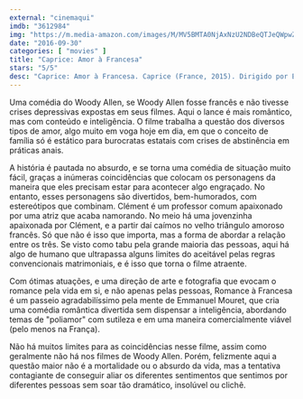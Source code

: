 ```yaml
---
external: "cinemaqui"
imdb: "3612984"
img: "https://m.media-amazon.com/images/M/MV5BMTA0NjAxNzU2NDBeQTJeQWpwZ15BbWU4MDI2NjI0Nzcx._V1_SY150_CR6,0,101,150_.jpg"
date: "2016-09-30"
categories: [ "movies" ]
title: "Caprice: Amor à Francesa"
stars: "5/5"
desc: "Caprice: Amor à Francesa. Caprice (France, 2015). Dirigido por Emmanuel Mouret. Escrito por Emmanuel Mouret. Com Virginie Efira, Anaïs Demoustier, Laurent Stocker, Emmanuel Mouret, Thomas Blanchard, Mathilde Warnier, Olivier Cruveiller, Botum Dupuis, Néo Rouleau."
---
```

Uma comédia do Woody Allen, se Woody Allen fosse francês e não tivesse crises depressivas expostas em seus filmes. Aqui o lance é mais romântico, mas com conteúdo e inteligência. O filme trabalha a questão dos diversos tipos de amor, algo muito em voga hoje em dia, em que o conceito de família só é estático para burocratas estatais com crises de abstinência em práticas anais.

A história é pautada no absurdo, e se torna uma comédia de situação muito fácil, graças a inúmeras coincidências que colocam os personagens da maneira que eles precisam estar para acontecer algo engraçado. No entanto, esses personagens são divertidos, bem-humorados, com estereótipos que combinam. Clément é um professor comum apaixonado por uma atriz que acaba namorando. No meio há uma jovenzinha apaixonada por Clément, e a partir daí caímos no velho triângulo amoroso francês. Só que não é isso que importa, mas a forma de abordar a relação entre os três. Se visto como tabu pela grande maioria das pessoas, aqui há algo de humano que ultrapassa alguns limites do aceitável pelas regras convencionais matrimoniais, e é isso que torna o filme atraente.

Com ótimas atuações, e uma direção de arte e fotografia que evocam o romance pela vida em si, e não apenas pelas pessoas, Romance à Francesa é um passeio agradabilíssimo pela mente de Emmanuel Mouret, que cria uma comédia romântica divertida sem dispensar a inteligência, abordando temas de "poliamor" com sutileza e em uma maneira comercialmente viável (pelo menos na França).

Não há muitos limites para as coincidências nesse filme, assim como geralmente não há nos filmes de Woody Allen. Porém, felizmente aqui a questão maior não é a mortalidade ou o absurdo da vida, mas a tentativa contagiante de conseguir aliar os diferentes sentimentos que sentimos por diferentes pessoas sem soar tão dramático, insolúvel ou clichê.
